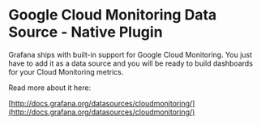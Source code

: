 # Google Cloud Monitoring Data Source - Native Plugin

Grafana ships with built-in support for Google Cloud Monitoring. You just have to add it as a data source and you will be ready to build dashboards for your Cloud Monitoring metrics.

Read more about it here:

[http://docs.grafana.org/datasources/cloudmonitoring/](http://docs.grafana.org/datasources/cloudmonitoring/)

